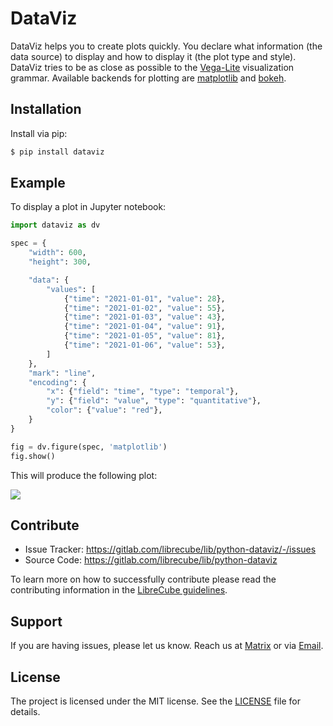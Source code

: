 # DataViz

DataViz helps you to create plots quickly. You declare what information (the
data source) to display and how to display it (the plot type and style).
DataViz tries to be as close as possible to the [Vega-Lite](https://vega.github.io/) visualization grammar. Available backends for plotting are [matplotlib](https://matplotlib.org/) and [bokeh](https://docs.bokeh.org).

## Installation

Install via pip:

```bash
$ pip install dataviz
```

## Example

To display a plot in Jupyter notebook:

```python
import dataviz as dv

spec = {
    "width": 600,
    "height": 300,

    "data": {
        "values": [
            {"time": "2021-01-01", "value": 28},
            {"time": "2021-01-02", "value": 55},
            {"time": "2021-01-03", "value": 43},
            {"time": "2021-01-04", "value": 91},
            {"time": "2021-01-05", "value": 81},
            {"time": "2021-01-06", "value": 53},
        ]
    },
    "mark": "line",
    "encoding": {
        "x": {"field": "time", "type": "temporal"},
        "y": {"field": "value", "type": "quantitative"},
        "color": {"value": "red"},
    }
}

fig = dv.figure(spec, 'matplotlib')
fig.show()
```

This will produce the following plot:

![](docs/plot1.png)

## Contribute

- Issue Tracker: https://gitlab.com/librecube/lib/python-dataviz/-/issues
- Source Code: https://gitlab.com/librecube/lib/python-dataviz

To learn more on how to successfully contribute please read the contributing
information in the [LibreCube guidelines](https://gitlab.com/librecube/guidelines).

## Support

If you are having issues, please let us know. Reach us at
[Matrix](https://app.element.io/#/room/#librecube.org:matrix.org)
or via [Email](mailto:info@librecube.org).

## License

The project is licensed under the MIT license. See the [LICENSE](./LICENSE.txt) file for details.
